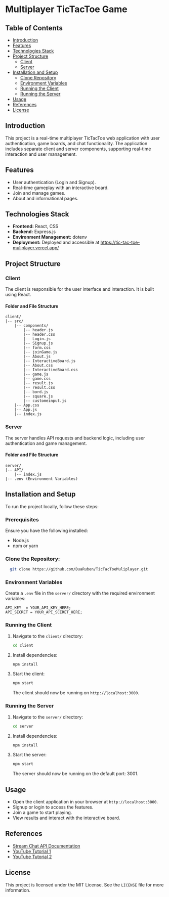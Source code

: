 # Multiplayer TicTacToe Game

## Table of Contents
- [Introduction](#introduction)
- [Features](#features)
- [Technologies Stack](#technologies-stack)
- [Project Structure](#project-structure)
  - [Client](#client)
  - [Server](#server)
- [Installation and Setup](#installation-and-setup)
  - [Clone Repository](#clone-repository)
  - [Environment Variables](#environment-variables)
  - [Running the Client](#running-the-client)
  - [Running the Server](#running-the-server)
- [Usage](#usage)
- [References](#references)
- [License](#license)

## Introduction
This project is a real-time multiplayer TicTacToe web application with user authentication, game boards, and chat functionality.
The application includes separate client and server components, supporting real-time interaction and user management.

## Features
- User authentication (Login and Signup).
- Real-time gameplay with an interactive board.
- Join and manage games.
- About and informational pages.

## Technologies Stack
- **Frontend:** React, CSS
- **Backend:** Express.js
- **Environment Management:** dotenv
- **Deployment:** Deployed and accessible at https://tic-tac-toe-muliplayer.vercel.app/

## Project Structure
### Client
The client is responsible for the user interface and interaction. It is built using React.

#### Folder and File Structure
```
client/
|-- src/
    |-- components/
        |-- header.js
        |-- header.css
        |-- Login.js
        |-- Signup.js
        |-- form.css
        |-- joinGame.js
        |-- About.js
        |-- InteractiveBoard.js
        |-- About.css
        |-- InteractiveBoard.css
        |-- game.js
        |-- game.css
        |-- result.js
        |-- result.css
        |-- bord.js
        |-- square.js
        |-- customeinput.js
    |-- App.css
    |-- App.js
    |-- index.js
```

### Server
The server handles API requests and backend logic, including user authentication and game management.

#### Folder and File Structure
```
server/
|-- API/
    |-- index.js
|-- .env (Environment Variables)
```

## Installation and Setup
To run the project locally, follow these steps:

### Prerequisites
Ensure you have the following installed:
- Node.js
- npm or yarn

### Clone the Repository:
``` bash
  git clone https://github.com/DuaRuben/TicTacToeMuliplayer.git
```

### Environment Variables
Create a `.env` file in the `server/` directory with the required environment variables:
```
API_KEY  = YOUR_API_KEY_HERE;
API_SECRET = YOUR_API_SCERET_HERE;
```

### Running the Client
1. Navigate to the `client/` directory:
   ```bash
   cd client
   ```
2. Install dependencies:
   ```bash
   npm install
   ```
3. Start the client:
   ```bash
   npm start
   ```
   The client should now be running on `http://localhost:3000`.

### Running the Server
1. Navigate to the `server/` directory:
   ```bash
   cd server
   ```
2. Install dependencies:
   ```bash
   npm install
   ```
3. Start the server:
   ```bash
   npm start
   ```
   The server should now be running on the default port: 3001.

## Usage
- Open the client application in your browser at `http://localhost:3000`.
- Signup or login to access the features.
- Join a game to start playing.
- View results and interact with the interactive board.

## References

- [Stream Chat API Documentation](https://getstream.io/chat/docs/)
- [YouTube Tutorial 1](https://www.youtube.com/watch?v=Iw1YmBoOYb4&t=3878s)
- [YouTube Tutorial 2](https://www.youtube.com/watch?v=i8fAO_zyFAM)

## License
This project is licensed under the MIT License. See the `LICENSE` file for more information.

